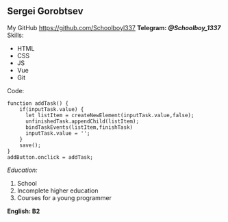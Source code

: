 ## Sergei Gorobtsev
My GitHub <https://github.com/Schoolboyl337>
**Telegram: *@Schoolboy_1337***
Skills:
* HTML
* CSS
* JS
* Vue
* Git

Code:
```
function addTask() {
    if(inputTask.value) {
      let listItem = createNewElement(inputTask.value,false);
      unfinishedTask.appendChild(listItem);
      bindTaskEvents(listItem,finishTask)
      inputTask.value = ''; 
    }
    save();
}
addButton.onclick = addTask;
```
*Education:*
1. School
2. Incomplete higher education
3. Courses for a young programmer

**English: B2**
